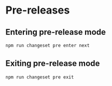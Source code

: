
# Pre-releases

## Entering pre-release mode

```shell
npm run changeset pre enter next
```

## Exiting pre-release mode

```shell
npm run changeset pre exit
```